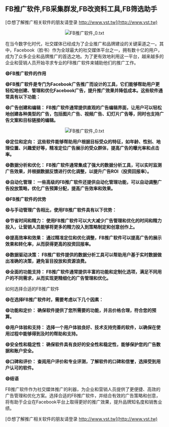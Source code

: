 ## **FB推广软件,FB采集群发,FB改资料工具,FB筛选助手**

[😍想了解推广相关软件的朋友请登录 http://www.vst.tw](http://www.vst.tw)

 <center><img src="https://vst.tw/MP4/tuiguang/png/2.png" alt="FB推广软件_0.txt"></center>

在当今数字化时代，社交媒体已经成为了企业推广和品牌建设的关键渠道之一。其中，Facebook（脸书）作为全球最大的社交媒体平台之一，拥有数十亿的用户，成为了众多企业和品牌推广的首选之地。为了更有效地利用这一平台，越来越多的企业和营销人员开始寻求专业的FB推广软件来辅助他们的推广工作。

**😄FB推广软件的作用**

**😄FB推广软件是专门为Facebook广告推广而设计的工具，它们能够帮助用户更轻松地创建、管理和优化Facebook广告，提升推广效果并降低成本。这些软件通常具有以下功能：**

**😄广告创建和编辑： FB推广软件通常提供直观的广告编辑界面，让用户可以轻松地创建各种类型的广告，包括图片广告、视频广告、幻灯片广告等，同时也支持广告文案和目标链接的编辑。**

 <center><img src="https://vst.tw/MP4/tuiguang/png/6.png" alt="FB推广软件_0.txt"></center>

**😄定位和定向： 这些软件能够帮助用户根据目标受众的特征，如年龄、性别、地理位置、兴趣爱好等，精准定位广告展示的受众群体，提高广告的曝光率和点击率。**

**😄数据分析和优化： FB推广软件通常集成了强大的数据分析工具，可以实时监测广告效果，并根据数据反馈进行优化调整，以提升广告ROI（投资回报率）。**

**😄自动化管理： 一些高级的FB推广软件还提供自动化管理功能，可以自动调整广告投放策略，优化广告预算分配，提高广告效率和效果。**

**😄FB推广软件的优势**

**😄与手动管理广告相比，使用FB推广软件具有以下优势：**

**😄节省时间和精力： 使用FB推广软件可以大大减少广告管理和优化的时间和精力投入，让营销人员能够将更多的精力投入到策略制定和创意创作上。**

**😄提高效率和效果： 通过精准定位和优化调整，FB推广软件可以提高广告的展示效果和转化率，从而获得更高的投资回报率。**

**😄数据驱动决策： FB推广软件提供的数据分析工具可以帮助用户基于实时数据做出准确的决策，避免盲目投放和资源浪费。**

**😄全面的功能支持： FB推广软件通常提供丰富的功能和定制化选项，满足不同用户的不同需求，从而实现更精细化的广告管理和优化。**

如何选择合适的FB推广软件

**😄在选择FB推广软件时，需要考虑以下几个因素：**

**😄功能和定价： 确保软件提供了您所需要的功能，并且价格合理，符合您的预算。**

**😄用户体验和支持： 选择一个用户体验良好、技术支持完善的软件，以确保在使用过程中能够得到及时的帮助和支持。**

**😄安全性和稳定性： 确保软件具有良好的安全性和稳定性，能够保护您的广告数据和账户安全。**

**😄口碑和评价： 查阅用户评价和专业评测，了解软件的口碑和信誉，选择受到用户认可的软件。**

**😄结语**

FB推广软件作为社交媒体推广的利器，为企业和营销人员提供了更便捷、高效的广告管理和优化方案。选择合适的FB推广软件，并结合有效的广告策略和创意，将有助于企业在Facebook平台上取得更好的推广效果，提升品牌知名度和销售业绩。

[😍想了解推广相关软件的朋友请登录 http://www.vst.tw](http://www.vst.tw)



